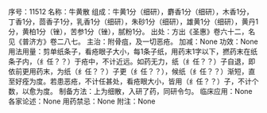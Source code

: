 序号：11512
名称：牛黄散
组成：牛黄1分（细研），麝香1分（细研），木香1分，丁香1分，茴香子1分，乳香1分（细研），朱砂1分（细研），雄黄1分（细研），黄丹1分，黄柏1分（锉），苦参1分（锉），腻粉1分。
出处：方出《圣惠》卷六十二，名见《普济方》卷二八七。
主治：附骨疽，及一切恶疮。
加减：None
功效：None
用法用量：剪单纸条子，看疮眼子大小，每1条子纸，用药末1字以下，撚药末在纸条子内，（纟任？？）于疮中，不计近远。如药无力，纸（纟任？？）子自退，即依前更用药末，为纸（纟任？？）子更（纟任？？），候纸（纟任？？）渐短，直至好痊为度。若患恶疮，不计任甚处，看疮眼大小，皆用（纟任？？）子，不计个数，以愈为度。
制备方法：上为细散，入研了药，同研令匀。
临床应用：None
各家论述：None
用药禁忌：None
附注：None

